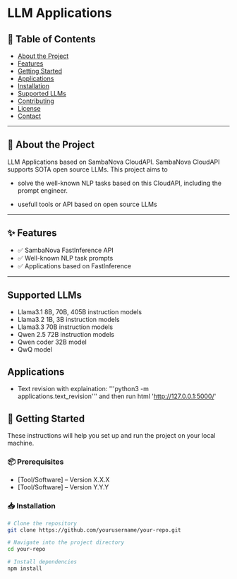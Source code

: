 # LLM Applications

## 📖 Table of Contents
- [About the Project](#about-the-project)
- [Features](#features)
- [Getting Started](#getting-started)
- [Applications](#applications)
- [Installation](#installation)
- [Supported LLMs](#llms)
- [Contributing](#contributing)
- [License](#license)
- [Contact](#contact)

---

## 📝 About the Project
LLM Applications based on SambaNova CloudAPI. SambaNova CloudAPI supports SOTA open source LLMs. This project
aims to 

- solve the well-known NLP tasks based on this CloudAPI, including the prompt engineer.

- usefull tools or API based on open source LLMs

---

## ✨ Features
- ✅ SambaNova FastInference API
- ✅ Well-known NLP task prompts
- ✅ Applications based on FastInference

---

## Supported LLMs
- Llama3.1 8B, 70B, 405B instruction models
- Llama3.2 1B, 3B instruction models
- Llama3.3 70B instruction models
- Qwen 2.5 72B instruction models
- Qwen coder 32B model
- QwQ model

## Applications
- Text revision with explaination: '''python3 -m applications.text_revision''' and then run html 'http://127.0.0.1:5000/'


## 🚀 Getting Started
These instructions will help you set up and run the project on your local machine.

### 📦 Prerequisites
- [Tool/Software] – Version X.X.X
- [Tool/Software] – Version Y.Y.Y

### 📥 Installation
```bash
# Clone the repository
git clone https://github.com/yourusername/your-repo.git

# Navigate into the project directory
cd your-repo

# Install dependencies
npm install
